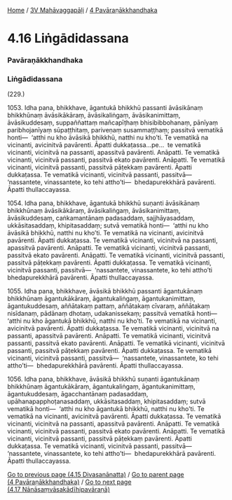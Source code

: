 
[Home](/) / [3V Mahāvaggapāḷi](/tipitaka/3V.md) / [4 Pavāraṇākkhandhaka](/tipitaka/3V/4.md)

# 4.16 Liṅgādidassana

### Pavāraṇākkhandhaka

### Liṅgādidassana

(229.)

1053\. Idha pana, bhikkhave, āgantukā bhikkhū passanti āvāsikānaṃ bhikkhūnaṃ āvāsikākāraṃ, āvāsikaliṅgaṃ, āvāsikanimittaṃ, āvāsikuddesaṃ, suppaññattaṃ mañcapīṭhaṃ bhisibibbohanaṃ, pānīyaṃ paribhojanīyaṃ sūpaṭṭhitaṃ, pariveṇaṃ susammaṭṭhaṃ; passitvā vematikā honti—  ‘atthi nu kho āvāsikā bhikkhū, natthi nu kho’ti. Te vematikā na vicinanti, avicinitvā pavārenti. Āpatti dukkaṭassa…pe…  te vematikā vicinanti, vicinitvā na passanti, apassitvā pavārenti. Anāpatti. Te vematikā vicinanti, vicinitvā passanti, passitvā ekato pavārenti. Anāpatti. Te vematikā vicinanti, vicinitvā passanti, passitvā pāṭekkaṃ pavārenti. Āpatti dukkaṭassa. Te vematikā vicinanti, vicinitvā passanti, passitvā—  ‘nassantete, vinassantete, ko tehi attho’ti—  bhedapurekkhārā pavārenti. Āpatti thullaccayassa.

1054\. Idha pana, bhikkhave, āgantukā bhikkhū suṇanti āvāsikānaṃ bhikkhūnaṃ āvāsikākāraṃ, āvāsikaliṅgaṃ, āvāsikanimittaṃ, āvāsikuddesaṃ, caṅkamantānaṃ padasaddaṃ, sajjhāyasaddaṃ, ukkāsitasaddaṃ, khipitasaddaṃ; sutvā vematikā honti—  ‘atthi nu kho āvāsikā bhikkhū, natthi nu kho’ti. Te vematikā na vicinanti, avicinitvā pavārenti. Āpatti dukkaṭassa. Te vematikā vicinanti, vicinitvā na passanti, apassitvā pavārenti. Anāpatti. Te vematikā vicinanti, vicinitvā passanti, passitvā ekato pavārenti. Anāpatti. Te vematikā vicinanti, vicinitvā passanti, passitvā pāṭekkaṃ pavārenti. Āpatti dukkaṭassa. Te vematikā vicinanti, vicinitvā passanti, passitvā—  ‘nassantete, vinassantete, ko tehi attho’ti bhedapurekkhārā pavārenti. Āpatti thullaccayassa.

1055\. Idha pana, bhikkhave, āvāsikā bhikkhū passanti āgantukānaṃ bhikkhūnaṃ āgantukākāraṃ, āgantukaliṅgaṃ, āgantukanimittaṃ, āgantukuddesaṃ, aññātakaṃ pattaṃ, aññātakaṃ cīvaraṃ, aññātakaṃ nisīdanaṃ, pādānaṃ dhotaṃ, udakanissekaṃ; passitvā vematikā honti—  ‘atthi nu kho āgantukā bhikkhū, natthi nu kho’ti. Te vematikā na vicinanti, avicinitvā pavārenti. Āpatti dukkaṭassa. Te vematikā vicinanti, vicinitvā na passanti, apassitvā pavārenti. Anāpatti. Te vematikā vicinanti, vicinitvā passanti, passitvā ekato pavārenti. Anāpatti. Te vematikā vicinanti, vicinitvā passanti, passitvā pāṭekkaṃ pavārenti. Āpatti dukkaṭassa. Te vematikā vicinanti, vicinitvā passanti, passitvā—  ‘nassantete, vinassantete, ko tehi attho’ti—  bhedapurekkhārā pavārenti. Āpatti thullaccayassa.

1056\. Idha pana, bhikkhave, āvāsikā bhikkhū suṇanti āgantukānaṃ bhikkhūnaṃ āgantukākāraṃ, āgantukaliṅgaṃ, āgantukanimittaṃ, āgantukuddesaṃ, āgacchantānaṃ padasaddaṃ, upāhanapapphoṭanasaddaṃ, ukkāsitasaddaṃ, khipitasaddaṃ; sutvā vematikā honti—  ‘atthi nu kho āgantukā bhikkhū, natthi nu kho’ti. Te vematikā na vicinanti, avicinitvā pavārenti. Āpatti dukkaṭassa. Te vematikā vicinanti, vicinitvā na passanti, apassitvā pavārenti. Anāpatti. Te vematikā vicinanti, vicinitvā passanti, passitvā ekato pavārenti. Anāpatti. Te vematikā vicinanti, vicinitvā passanti, passitvā pāṭekkaṃ pavārenti. Āpatti dukkaṭassa. Te vematikā vicinanti, vicinitvā passanti, passitvā—  ‘nassantete, vinassantete, ko tehi attho’ti—  bhedapurekkhārā pavārenti. Āpatti thullaccayassa.

[Go to previous page (4.15 Divasanānatta)](/tipitaka/3V/4/4.15.md) / [Go to parent page (4 Pavāraṇākkhandhaka)](/tipitaka/3V/4.md) / [Go to next page (4.17 Nānāsaṃvāsakādīhipavāraṇā)](/tipitaka/3V/4/4.17.md)


